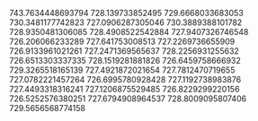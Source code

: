 743.7634448693794
728.139733852495
729.6668033683053
730.3481177742823
727.0906287305046
730.3889388101782
728.9350481306085
728.4908522542884
727.9407326746548
726.206066233289
727.641753008513
727.2269736655909
726.9133961021261
727.2471369565637
728.2256931255632
726.6513303337335
728.1519281881826
726.6459758666932
729.3265518165139
727.4921872021654
727.7812470719655
727.0782221457264
726.6995780928428
727.1192738983876
727.4493318316241
727.1206875529485
726.8229299220156
726.5252576380251
727.6794908964537
728.8009095807406
729.5656568774158